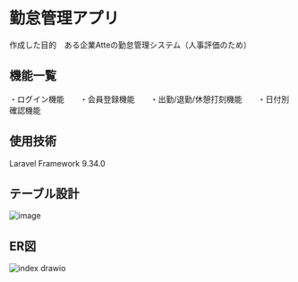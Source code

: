 # 勤怠管理アプリ



作成した目的　ある企業Atteの勤怠管理システム（人事評価のため）


## 機能一覧

・ログイン機能　　・会員登録機能　　・出勤/退勤/休憩打刻機能　　・日付別確認機能


## 使用技術

Laravel Framework 9.34.0


## テーブル設計

![image](https://user-images.githubusercontent.com/106829132/197507704-c7f75e75-18c8-4cb3-a194-5b579a317e97.png)


## ER図

![index drawio](https://user-images.githubusercontent.com/106829132/197458597-4aaa2eb5-c636-4e64-8d6f-2b3e88cb41c6.png)
